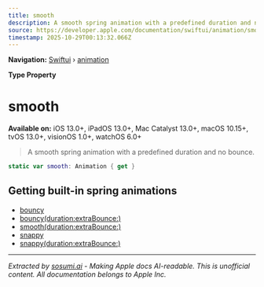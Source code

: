 ```yaml
---
title: smooth
description: A smooth spring animation with a predefined duration and no bounce.
source: https://developer.apple.com/documentation/swiftui/animation/smooth
timestamp: 2025-10-29T00:13:32.066Z
---
```


**Navigation:** [Swiftui](/documentation/swiftui) › [animation](/documentation/swiftui/animation)

**Type Property**

# smooth

**Available on:** iOS 13.0+, iPadOS 13.0+, Mac Catalyst 13.0+, macOS 10.15+, tvOS 13.0+, visionOS 1.0+, watchOS 6.0+

> A smooth spring animation with a predefined duration and no bounce.

```swift
static var smooth: Animation { get }
```

## Getting built-in spring animations

- [bouncy](/documentation/swiftui/animation/bouncy)
- [bouncy(duration:extraBounce:)](/documentation/swiftui/animation/bouncy(duration:extrabounce:))
- [smooth(duration:extraBounce:)](/documentation/swiftui/animation/smooth(duration:extrabounce:))
- [snappy](/documentation/swiftui/animation/snappy)
- [snappy(duration:extraBounce:)](/documentation/swiftui/animation/snappy(duration:extrabounce:))

---

*Extracted by [sosumi.ai](https://sosumi.ai) - Making Apple docs AI-readable.*
*This is unofficial content. All documentation belongs to Apple Inc.*
